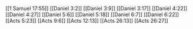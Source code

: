 [[1 Samuel 17:55]]
[[Daniel 3:2]]
[[Daniel 3:9]]
[[Daniel 3:17]]
[[Daniel 4:22]]
[[Daniel 4:27]]
[[Daniel 5:6]]
[[Daniel 5:18]]
[[Daniel 6:7]]
[[Daniel 6:22]]
[[Acts 5:23]]
[[Acts 9:6]]
[[Acts 12:13]]
[[Acts 26:13]]
[[Acts 26:27]]
